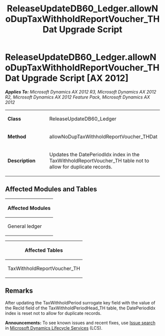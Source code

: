 ﻿---
title: ReleaseUpdateDB60_Ledger.allowNoDupTaxWithholdReportVoucher_THDat Upgrade Script
TOCTitle: ReleaseUpdateDB60_Ledger.allowNoDupTaxWithholdReportVoucher_THDat Upgrade Script
ms:assetid: 5d90e738-e888-b25c-ff20-6a04d1426ea8
ms:mtpsurl: https://msdn.microsoft.com/en-us/library/JJ736357(v=AX.60)
ms:contentKeyID: 49708531
ms.date: 05/18/2015
mtps_version: v=AX.60
---

# ReleaseUpdateDB60\_Ledger.allowNoDupTaxWithholdReportVoucher\_THDat Upgrade Script [AX 2012]


_**Applies To:** Microsoft Dynamics AX 2012 R3, Microsoft Dynamics AX 2012 R2, Microsoft Dynamics AX 2012 Feature Pack, Microsoft Dynamics AX 2012_

<table>
<colgroup>
<col style="width: 50%" />
<col style="width: 50%" />
</colgroup>
<tbody>
<tr class="odd">
<td><p><strong>Class</strong></p></td>
<td><p>ReleaseUpdateDB60_Ledger</p></td>
</tr>
<tr class="even">
<td><p><strong>Method</strong></p></td>
<td><p>allowNoDupTaxWithholdReportVoucher_THDat</p></td>
</tr>
<tr class="odd">
<td><p><strong>Description</strong></p></td>
<td><p>Updates the DatePeriodIdx index in the TaxWithholdReportVoucher_TH table not to allow for duplicate records.</p></td>
</tr>
</tbody>
</table>


## Affected Modules and Tables

<table>
<colgroup>
<col style="width: 100%" />
</colgroup>
<thead>
<tr class="header">
<th><p>Affected Modules</p></th>
</tr>
</thead>
<tbody>
<tr class="odd">
<td><p>General ledger</p></td>
</tr>
</tbody>
</table>


<table>
<colgroup>
<col style="width: 100%" />
</colgroup>
<thead>
<tr class="header">
<th><p>Affected Tables</p></th>
</tr>
</thead>
<tbody>
<tr class="odd">
<td><p>TaxWithholdReportVoucher_TH</p></td>
</tr>
</tbody>
</table>


## Remarks

After updating the TaxWithholdPeriod surrogate key field with the value of the RecId field of the TaxWithholdPeriodHead\_TH table, the DatePeriodIdx index is reset not to allow for duplicate records.

  
**Announcements:** To see known issues and recent fixes, use [Issue search](http://go.microsoft.com/fwlink/?linkid=389258) in [Microsoft Dynamics Lifecycle Services](http://go.microsoft.com/fwlink/?linkid=306505) (LCS).

